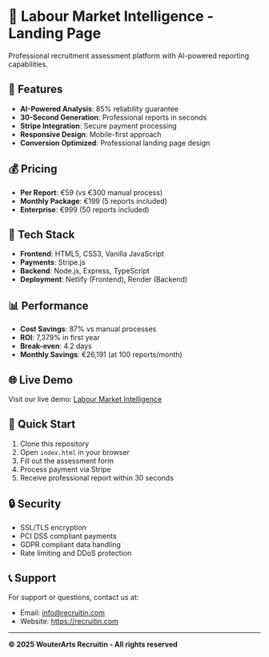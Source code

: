 # 🎯 Labour Market Intelligence - Landing Page

Professional recruitment assessment platform with AI-powered reporting capabilities.

## 🚀 Features

- **AI-Powered Analysis**: 85% reliability guarantee
- **30-Second Generation**: Professional reports in seconds
- **Stripe Integration**: Secure payment processing
- **Responsive Design**: Mobile-first approach
- **Conversion Optimized**: Professional landing page design

## 💰 Pricing

- **Per Report**: €59 (vs €300 manual process)
- **Monthly Package**: €199 (5 reports included)
- **Enterprise**: €999 (50 reports included)

## 🔧 Tech Stack

- **Frontend**: HTML5, CSS3, Vanilla JavaScript
- **Payments**: Stripe.js
- **Backend**: Node.js, Express, TypeScript
- **Deployment**: Netlify (Frontend), Render (Backend)

## 📊 Performance

- **Cost Savings**: 87% vs manual processes
- **ROI**: 7,379% in first year
- **Break-even**: 4.2 days
- **Monthly Savings**: €26,191 (at 100 reports/month)

## 🌐 Live Demo

Visit our live demo: [Labour Market Intelligence](https://labour-market-intelligence.netlify.app)

## 🚀 Quick Start

1. Clone this repository
2. Open `index.html` in your browser
3. Fill out the assessment form
4. Process payment via Stripe
5. Receive professional report within 30 seconds

## 🔒 Security

- SSL/TLS encryption
- PCI DSS compliant payments
- GDPR compliant data handling
- Rate limiting and DDoS protection

## 📞 Support

For support or questions, contact us at:
- Email: info@recruitin.com
- Website: https://recruitin.com

---

**© 2025 WouterArts Recruitin - All rights reserved**
